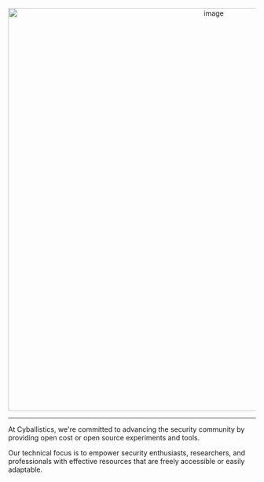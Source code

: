 <div align="center"><img width="821" alt="image" src="https://github.com/Cyballistics/.github/assets/11415591/24deea79-c35d-4114-85df-bb3abde5c9f0"></div>
<hr/>


At Cyballistics, we're committed to advancing the security community by providing open cost or open source experiments and tools.

Our technical focus is to empower security enthusiasts, researchers, and professionals with effective resources that are freely accessible or easily adaptable.
